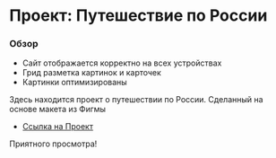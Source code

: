 # Проект: Путешествие по России

### Обзор
* Сайт отображается корректно  на всех устройствах
* Грид разметка картинок и карточек
* Картинки оптимизированы


Здесь находится проект о путешествии по России.
Сделанный на основе макета из Фигмы 

* [Ссылка на Проект](https://khodarevskii.github.io/russian-travel/)

Приятного просмотра!
